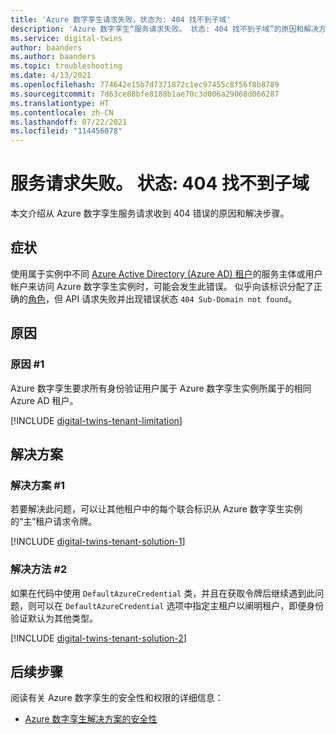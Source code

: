 ```yaml
---
title: 'Azure 数字孪生请求失败，状态为: 404 找不到子域'
description: 'Azure 数字孪生“服务请求失败。 状态: 404 找不到子域”的原因和解决方法。'
ms.service: digital-twins
author: baanders
ms.author: baanders
ms.topic: troubleshooting
ms.date: 4/13/2021
ms.openlocfilehash: 774642e15b7d7371872c1ec97455c8f56f8b8789
ms.sourcegitcommit: 7d63ce88bfe8188b1ae70c3d006a29068d066287
ms.translationtype: HT
ms.contentlocale: zh-CN
ms.lasthandoff: 07/22/2021
ms.locfileid: "114456078"
---
```

# <a name="service-request-failed-status-404-sub-domain-not-found"></a>服务请求失败。 状态: 404 找不到子域

本文介绍从 Azure 数字孪生服务请求收到 404 错误的原因和解决步骤。 

## <a name="symptoms"></a>症状

使用属于实例中不同 [Azure Active Directory (Azure AD) 租户](../active-directory/develop/quickstart-create-new-tenant.md)的服务主体或用户帐户来访问 Azure 数字孪生实例时，可能会发生此错误。 似乎向该标识分配了正确的[角色](concepts-security.md)，但 API 请求失败并出现错误状态 `404 Sub-Domain not found`。

## <a name="causes"></a>原因

### <a name="cause-1"></a>原因 #1

Azure 数字孪生要求所有身份验证用户属于 Azure 数字孪生实例所属于的相同 Azure AD 租户。

[!INCLUDE [digital-twins-tenant-limitation](../../includes/digital-twins-tenant-limitation.md)]

## <a name="solutions"></a>解决方案

### <a name="solution-1"></a>解决方案 #1

若要解决此问题，可以让其他租户中的每个联合标识从 Azure 数字孪生实例的“主”租户请求令牌。 

[!INCLUDE [digital-twins-tenant-solution-1](../../includes/digital-twins-tenant-solution-1.md)]

### <a name="solution-2"></a>解决方法 #2

如果在代码中使用 `DefaultAzureCredential` 类，并且在获取令牌后继续遇到此问题，则可以在 `DefaultAzureCredential` 选项中指定主租户以阐明租户，即便身份验证默认为其他类型。

[!INCLUDE [digital-twins-tenant-solution-2](../../includes/digital-twins-tenant-solution-2.md)]

## <a name="next-steps"></a>后续步骤

阅读有关 Azure 数字孪生的安全性和权限的详细信息：
* [Azure 数字孪生解决方案的安全性](concepts-security.md)
